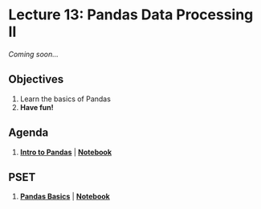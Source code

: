 <!---
{"next":"Lectures_class2/Lecture14.md","title":"Pandas Data Processing II - 10/7"}
-->

# Lecture 13: Pandas Data Processing II

*Coming soon...*

## Objectives

1. Learn the basics of Pandas
2. **Have fun!**

## Agenda

1. **[Intro to Pandas](https://github.com/mottaquikarim/PYTH2/blob/master/src/Topics/intro_pandas.ipynb)** | **[Notebook](https://github.com/mottaquikarim/PYTH2/blob/master/src/Topics/nb/intro_pandas.ipynb)**

## PSET

1. **[Pandas Basics](https://github.com/mottaquikarim/PYTH2/blob/master/src/PSETS/pandas_basics_pset1.md)** | **[Notebook](https://github.com/mottaquikarim/PYTH2/blob/master/src/PSETS/nb/pandas_basics_pset1.ipynb)**
